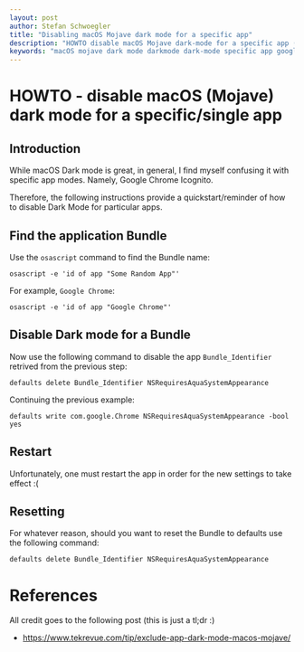 ```yaml
---
layout: post
author: Stefan Schwoegler
title: "Disabling macOS Mojave dark mode for a specific app"
description: "HOWTO disable macOS Mojave dark-mode for a specific app (e.g. Google Chrome)"
keywords: "macOS mojave dark mode darkmode dark-mode specific app google chrome"
---
```


# HOWTO - disable macOS (Mojave) dark mode for a specific/single app

## Introduction

While macOS Dark mode is great, in general, I find myself confusing it with specific app modes. Namely, Google Chrome Icognito.

Therefore, the following instructions provide a quickstart/reminder of how to disable Dark Mode for particular apps.

## Find the application Bundle

Use the `osascript` command to find the Bundle name:

```
osascript -e 'id of app "Some Random App"'
```

For example, `Google Chrome`:

```
osascript -e 'id of app "Google Chrome"'
```

## Disable Dark mode for a Bundle

Now use the following command to disable the app `Bundle_Identifier` retrived from the previous step:

```
defaults delete Bundle_Identifier NSRequiresAquaSystemAppearance
```

Continuing the previous example:

```
defaults write com.google.Chrome NSRequiresAquaSystemAppearance -bool yes
```

## Restart

Unfortunately, one must restart the app in order for the new settings to take effect :(

## Resetting

For whatever reason, should you want to reset the Bundle to defaults use the following command:

```
defaults delete Bundle_Identifier NSRequiresAquaSystemAppearance
```

# References

All credit goes to the following post (this is just a tl;dr :)
 * https://www.tekrevue.com/tip/exclude-app-dark-mode-macos-mojave/
